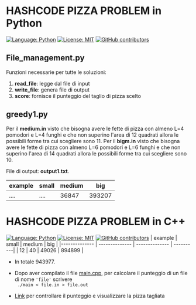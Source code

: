 # HASHCODE PIZZA PROBLEM in Python
[![Language: Python](https://img.shields.io/badge/Language-Python-blue.svg)](https://www.python.org/)
[![License: MIT](https://img.shields.io/badge/License-MIT-blue.svg)](https://sudati-simone.mit-license.org/SimoneSudati/License_MIT.com)
[![GitHub contributors](https://img.shields.io/github/contributors/AcoffeePlease/Pizza_Problem.svg)](https://GitHub.com/AcoffeePlease/Pizza_Problem/graphs/contributors/) 

## File_management.py
Funzioni necessarie per tutte le soluzioni:
1) **read_file**: legge dal file di input
2) **write_file**: genera file di output 
3) **score**: fornisce il punteggio del taglio di pizza scelto

## greedy1.py

Per il **medium.in** visto che bisogna avere le fette di pizza con almeno L=4 pomodori e L=4 funghi e che non superino l'area di 12 quadrati allora le possibili forme tra cui scegliere sono 11.
Per il **bigm.in** visto che bisogna avere le fette di pizza con almeno L=6 pomodori e L=6 funghi e che non superino l'area di 14 quadrati allora le possibili forme tra cui scegliere sono 10.

File di output: **output1.txt**.

| example  | small   | medium   | big | 
|-------------- | -------------- | -------------- | ----------|
|  ....  |   ....   |   36847   | 393207 | 


# HASHCODE PIZZA PROBLEM in C++
[![Language: Python](https://img.shields.io/badge/Language-C++-blue.svg)](https://www.python.org/)
[![License: MIT](https://img.shields.io/badge/License-MIT-blue.svg)](https://sudati-simone.mit-license.org/SimoneSudati/License_MIT.com)
[![GitHub contributors](https://img.shields.io/github/contributors/AcoffeePlease/Pizza_Problem.svg)](https://GitHub.com/AcoffeePlease/Pizza_Problem/graphs/contributors/) 
| example  | small   | medium   | big | 
|-------------- | -------------- | -------------- | ----------|
| 12    | 40     | 49026     | 894899 | 

- In totale 943977.
- Dopo aver compilato il file [main.cpp](./main.cpp), per 
calcolare il punteggio di un file di nome `'file'` scrivere  
``` ./main < file.in > file.out```


- [Link](https://hashcode-pizza.now.sh/) per controllare il punteggio e visualizzare la pizza tagliata 
